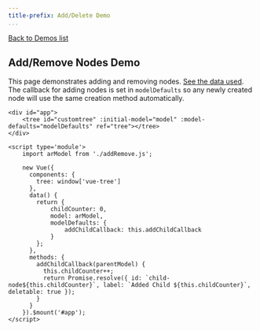 ```yaml
---
title-prefix: Add/Delete Demo
...
```


[Back to Demos list](../demos.html)

## Add/Remove Nodes Demo

This page demonstrates adding and removing nodes. [See the data used](./addRemove.js). The callback for adding nodes is set in `modelDefaults` so any newly created node will use the same creation method automatically.

```{=html5}
<div id="app">
    <tree id="customtree" :initial-model="model" :model-defaults="modelDefaults" ref="tree"></tree>
</div>

<script type='module'>
    import arModel from './addRemove.js';

    new Vue({
      components: {
        tree: window['vue-tree']
      },
      data() {
        return {
            childCounter: 0,
            model: arModel,
            modelDefaults: {
                addChildCallback: this.addChildCallback
            }
        };
      },
      methods: {
        addChildCallback(parentModel) {
          this.childCounter++;
          return Promise.resolve({ id: `child-node${this.childCounter}`, label: `Added Child ${this.childCounter}`, deletable: true });
        }
      }
    }).$mount('#app');
</script>
```
